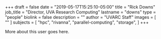 +++
draft = false
date = "2019-05-17T15:25:10-05:00"
title = "Rick Downs"
job_title = "Director, UVA Research Computing"
lastname = "downs"
type = "people"
biolink = false
description = ""
author = "UVARC Staff"
images = [
  ""
]
subjects = [
  "hpc",
  "rivanna",
  "parallel-computing",
  "storage",
]
+++

More about this user goes here.
